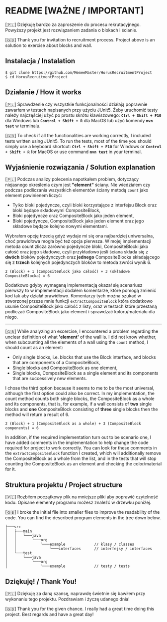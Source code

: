 # README [WAŻNE / IMPORTANT]
[:poland:] Dziękuję bardzo za zaproszenie do procesu rekrutacyjnego. Powyższy projekt jest rozwiązaniem zadania o blokach i ścianie.

[:uk:] Thank you for invitation to recruitment process. Project above is an solution to exercise about blocks and wall.

## Instalacja / Instalation

```
$ git clone https://github.com/MemeeMaster/HorusRecruitmentProject
$ cd HorusRecruitmentProject
```
## Działanie / How it works
[:poland:] Sprawdzenie czy wszystkie funkcjonalności działają poprawnie zawarłem w testach napisanych przy użyciu JUnit5. Żeby uruchomić testy należy najczęściej użyć po prostu skrótu klawiszowego: **``Ctrl + Shift + F10``** dla Windows lub **``Control + Shift + R``** dla MacOS lub użyć komendy **``mvn test``** w terminalu.

[:uk:] To check if all the functionalities are working correctly, I included tests written using JUnit5. To run the tests, most of the time you should simply use a keyboard shortcut:  **``Ctrl + Shift + F10``** for Windows or **``Control + Shift + R``** for MacOS or use command **``mvn test``** in your terminal.

## Wyjaśnienie rozwiązania / Solution explanation
[:poland:] Podczas analizy polecenia napotkałem problem, dotyczący niejasnego określenia czym jest **"element"** ściany. Nie wiedziałem czy podczas podliczania wszystkich elementów ściany metodą ``count`` jako element powinienem liczyć:
* Tylko bloki pojedyncze, czyli bloki korzystające z interfejsu Block oraz bloki będące składowymi CompositeBlock,
* Bloki pojedyncze oraz CompositeBlock jako jeden element,
* Bloki pojedyncze, CompositeBlock jako jeden element oraz jego składowe będące kolejno nowymi elementami.

Wybrałem opcję trzecią gdyż wydaje mi się ona najbardziej uniwersalna, choć prawidłowa mogła być też opcja pierwsza. W mojej implementacji metoda count zlicza zarówno pojedyncze bloki, CompositeBlocki jako całość oraz jego składowe, czyli przykładowo jeśli ściana składa się z **dwóch** bloków pojedynczych oraz **jednego** CompositeBlocka składającego się z **trzech** kolejnych pojedynczych bloków to metoda zwróci wynik 6.
```
2 (Block) + 1 (CompositeBlock jako całość) + 3 (składowe CompositeBlocka) = 6
```

Dodatkowo gdyby wymaganą implementacją okazał się scenariusz pierwszy to w implementacji dodałem komentarze, które pomogą zmienić kod tak aby działał prawidłowo. Komentarzy tych można szukać w stworzonej przeze mnie funkcji ``extractCompositeBlock`` która dodatkowo usunie CompositeBlock jako całość z listy, oraz w testach które przestaną podliczać CompositeBlock jako element i sprawdzać koloru/materiału dla niego. 

<hr/>

[:uk:] While analyzing an excercise, I encountered a problem regarding the unclear definition of what **'element'** of the wall is. I did not know whether, when subcounting all the elements of a wall using the ``count`` method, I should count as an element:
* Only single blocks, i.e. blocks that use the Block interface, and blocks that are components of a CompositeBlock,
* Single blocks and CompositeBlock as one element,
* Single blocks, CompositeBlock as a single element and its components that are successively new elements.

I chose the third option because it seems to me to be the most universal, although the first option could also be correct. In my implementation, the count method counts both single blocks, the CompositeBlock as a whole and its components, that is, for example, if a wall consists of **two** single blocks and **one** CompositeBlock consisting of **three** single blocks then the method will return a result of 6.
```
2 (Block) + 1 (CompositeBlock as a whole) + 3 (CompositeBlock components) = 6
```

In addition, if the required implementation turn out to be scenario one, I have added comments in the implementation to help change the code required for project to work correctly. You can look for these comments in the ``extractCompositeBlock`` function I created, which will additionally remove the CompositeBlock as a whole from the list, and in the tests that will stop counting the CompositeBlock as an element and checking the color/material for it. 

## Struktura projektu / Project structure
[:poland:] Rozbiłem początkowy plik na mniejsze pliki aby poprawić czytelność kodu. Opisane elementy programu możesz znaleźć w drzewku poniżej.

[:uk:] I broke the initial file into smaller files to improve the readability of the code. You can find the described program elements in the tree down below.
```
├───src
│   ├───main
│   │   └───java
│   │       └───org
│   │           └───example				// klasy / classes
│   │               └───interfaces		// interfejsy / interfaces
│   └───test
│       └───java
│           └───org
│               └───example				// testy / tests
```
## Dziękuję! / Thank You!
[:poland:] Dziękuję za daną szansę, naprawdę świetnie się bawiłem przy wykonaniu tego projektu. Pozdrawiam i życzę udanego dnia!

[:uk:] Thank you for the given chance. I really had a great time doing this project. Best regards and have a great day!
